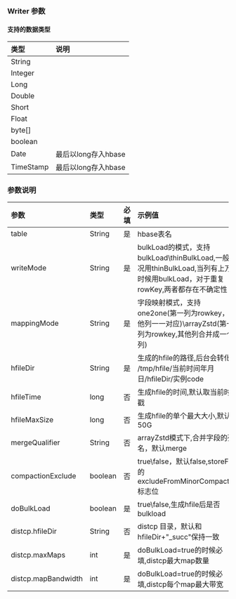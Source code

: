 ### Writer 参数

#### 支持的数据类型
| 类型       | 说明    | 
 | :-----    | :-----  | 
| String    |   |
| Integer   |   |
| Long      |   |
| Double    |   |
| Short     |   |
| Float     |   |
| byte[]    |   |
| boolean   |   |
| Date      |最后以long存入hbase |
| TimeStamp |最后以long存入hbase |

### 参数说明

| 参数                     | 类型    | 必填    |示例值         |
  | :-----                 | :-----  | :------| :------      | 
| table                  | String  | 是     |hbase表名  |
| writeMode              | String  | 是     |bulkLoad的模式，支持bulkLoad\thinBulkLoad,一般情况用thinBulkLoad,当列有上万个时候用bulkLoad，对于重复rowKey,两者都存在不确定性 |
| mappingMode            | String  | 是     |字段映射模式，支持one2one(第一列为rowkey，其他列一一对应)\arrayZstd(第一列为rowkey,其他列合并成一个列) |
| hfileDir               | String  | 是     |生成的hfile的路径,后台会转化成 /tmp/hfile/当前时间年月日/hfileDir/实例code  |
| hfileTime              | long    | 否     |生成hfile的时间,默认取当前时间戳 |
| hfileMaxSize           | long    | 否     |生成hfile的单个最大大小,默认50G |
| mergeQualifier         | String  | 否     |arrayZstd模式下,合并字段的列名，默认merge  |
| compactionExclude      | boolean | 否     |true\false，默认false,storeFile的excludeFromMinorCompaction标志位 |
| doBulkLoad             | boolean | 是     |true\false,生成hfile后是否bulkload |
| distcp.hfileDir        | String  | 否     |distcp 目录，默认和hfileDir+"_succ"保持一致  |
| distcp.maxMaps         | int     | 是     |doBulkLoad=true的时候必填,distcp最大map数量 |
| distcp.mapBandwidth    | int     | 是     |doBulkLoad=true的时候必填,distcp每个map最大带宽 |
 
 
 
 



 